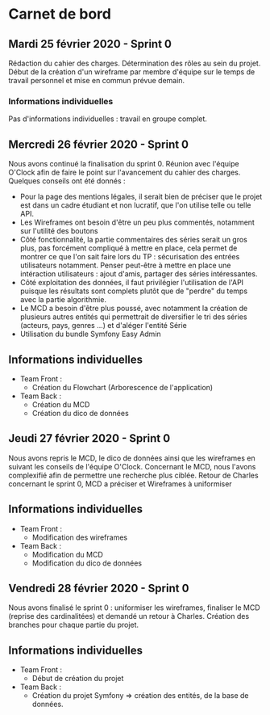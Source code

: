 # Carnet de bord

## Mardi 25 février 2020 - Sprint 0

Rédaction du cahier des charges. Détermination des rôles au sein du projet. Début de la création d'un wireframe par membre d'équipe sur le temps de travail personnel et mise en commun prévue demain.

### Informations individuelles

Pas d'informations individuelles : travail en groupe complet.

## Mercredi 26 février 2020 - Sprint 0

Nous avons continué la finalisation du sprint 0. 
Réunion avec l'équipe O'Clock afin de faire le point sur l'avancement du cahier des charges. Quelques conseils ont été donnés : 
- Pour la page des mentions légales, il serait bien de préciser que le projet est dans un cadre étudiant et non lucratif, que l'on utilise telle ou telle API.
- Les Wireframes ont besoin d'être un peu plus commentés, notamment sur l'utilité des boutons
- Côté fonctionnalité, la partie commentaires des séries serait un gros plus, pas forcément compliqué à mettre en place, cela permet de montrer ce que l'on sait faire lors du TP : sécurisation des entrées utilisateurs notamment. Penser peut-être à mettre en place une intéraction utilisateurs : ajout d'amis, partager des séries intéressantes.
- Côté exploitation des données, il faut privilégier l'utilisation de l'API puisque les résultats sont complets plutôt que de "perdre" du temps avec la partie algorithmie. 
- Le MCD a besoin d'être plus poussé, avec notamment la création de plusieurs autres entités qui permettrait de diversifier le tri des séries (acteurs, pays, genres ...) et d'aléger l'entité Série
- Utilisation du bundle Symfony Easy Admin

## Informations individuelles

- Team Front : 
    - Création du Flowchart (Arborescence de l'application)
- Team Back :
    - Création du MCD
    - Création du dico de données


## Jeudi 27 février 2020 - Sprint 0

Nous avons repris le MCD, le dico de données ainsi que les wireframes en suivant les conseils de l'équipe O'Clock.
Concernant le MCD, nous l'avons complexifié afin de permettre une recherche plus ciblée.
Retour de Charles concernant le sprint 0, MCD a préciser et Wireframes à uniformiser

## Informations individuelles

- Team Front : 
    - Modification des wireframes
- Team Back :
    - Modification du MCD
    - Modification du dico de données

## Vendredi 28 février 2020 - Sprint 0

Nous avons finalisé le sprint 0 : uniformiser les wireframes, finaliser le MCD (reprise des cardinalitées) et demandé un retour à Charles.
Création des branches pour chaque partie du projet.

## Informations individuelles

- Team Front : 
    - Début de création du projet 
- Team Back :
    - Création du projet Symfony => création des entités, de la base de données.